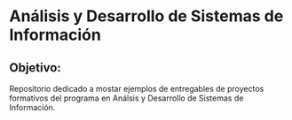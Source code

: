 # Análisis y Desarrollo de Sistemas de Información
## Objetivo:
Repositorio dedicado a mostar ejemplos de entregables de proyectos formativos del programa en Análsis y Desarrollo de Sistemas de Información. 
